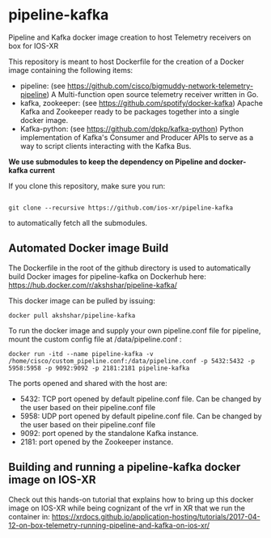 # pipeline-kafka
Pipeline and Kafka docker image creation to host Telemetry receivers on box for IOS-XR

This repository is meant to host Dockerfile for the creation of a Docker image containing the following items:  

*  pipeline: (see <https://github.com/cisco/bigmuddy-network-telemetry-pipeline>) A Multi-function open source telemetry receiver written in Go.
*  kafka, zookeeper: (see <https://github.com/spotify/docker-kafka>) Apache Kafka and Zookeeper ready to be packages together into a single docker image.
*  Kafka-python: (see <https://github.com/dpkp/kafka-python>) Python implementation of Kafka's Consumer and Producer APIs to serve as a way to script clients interacting with the Kafka Bus.  

**We use submodules to keep the dependency on Pipeline and docker-kafka current**  
  
  
If you clone this repository, make sure you run:  

```shell

git clone --recursive https://github.com/ios-xr/pipeline-kafka

```

to automatically fetch all the submodules. 


## Automated Docker image Build

The Dockerfile in the root of the github directory is used to automatically build Docker images for pipeline-kafka on Dockerhub here: <https://hub.docker.com/r/akshshar/pipeline-kafka/>

This docker image can be pulled by issuing:

```
docker pull akshshar/pipeline-kafka

```

To run the docker image and supply your own pipeline.conf file for pipeline, mount the custom config file at /data/pipeline.conf :

```
docker run -itd --name pipeline-kafka -v /home/cisco/custom_pipeline.conf:/data/pipeline.conf -p 5432:5432 -p 5958:5958 -p 9092:9092 -p 2181:2181 pipeline-kafka
```   

The ports opened and shared with the host are:

  *   5432:  TCP port opened by default pipeline.conf file. Can be changed by the user based on their pipeline.conf file
  *   5958: UDP port opened by default pipeline.conf file. Can be changed by the user based on their pipeline.conf file 
  *   9092:  port opened by the standalone Kafka instance.
  *   2181:  port opened by the Zookeeper instance.  
  
  
  
## Building and running a pipeline-kafka docker image on IOS-XR

Check out this hands-on tutorial that explains how to bring up this docker image on IOS-XR while being cognizant of the vrf in XR that we run the container in:  <https://xrdocs.github.io/application-hosting/tutorials/2017-04-12-on-box-telemetry-running-pipeline-and-kafka-on-ios-xr/>
